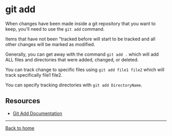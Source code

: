 # git add

When changes have been made inside a git repository that you want to keep, you'll need to use the `git add` command.

Items that have not been "tracked before will start to be tracked and all other changes will be marked as modified.

Generally, you can get away with the command `git add .` which will add ALL files and directories that were added, changed, or deleted.

You can track change to specific files using `git add file1 file2` which will track specifically file1 file2.

You can specify tracking directories with `git add DirectoryName`.

## Resources

- [Git Add Documentation](https://git-scm.com/docs/git-add)

---

[Back to home](../README.md)